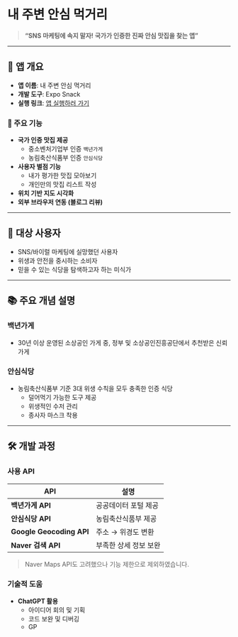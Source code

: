 # 내 주변 안심 먹거리

> **“SNS 마케팅에 속지 말자! 국가가 인증한 진짜 안심 맛집을 찾는 앱”**

---

## 📱 앱 개요

- **앱 이름**: 내 주변 안심 먹거리  
- **개발 도구**: Expo Snack  
- **실행 링크**: [앱 실행하러 가기](https://snack.expo.dev/@nokcha111/133a3b)

### 🔧 주요 기능

- **국가 인증 맛집 제공**  
  - 중소벤처기업부 인증 `백년가게`
  - 농림축산식품부 인증 `안심식당`
- **사용자 별점 기능**  
  - 내가 평가한 맛집 모아보기
  - 개인만의 맛집 리스트 작성
- **위치 기반 지도 시각화**
- **외부 브라우저 연동 (블로그 리뷰)**

---

## 👥 대상 사용자

- SNS/바이럴 마케팅에 실망했던 사용자
- 위생과 안전을 중시하는 소비자
- 믿을 수 있는 식당을 탐색하고자 하는 미식가

---

## 📚 주요 개념 설명

### 백년가게
- 30년 이상 운영된 소상공인 가게 중, 정부 및 소상공인진흥공단에서 추천받은 신뢰 가게

### 안심식당
- 농림축산식품부 기준 3대 위생 수칙을 모두 충족한 인증 식당
  - 덜어먹기 가능한 도구 제공
  - 위생적인 수저 관리
  - 종사자 마스크 착용

---

## 🛠 개발 과정

### 사용 API
| API | 설명 |
|-----|------|
| **백년가게 API** | 공공데이터 포털 제공 |
| **안심식당 API** | 농림축산식품부 제공 |
| **Google Geocoding API** | 주소 → 위경도 변환 |
| **Naver 검색 API** | 부족한 상세 정보 보완 |

> Naver Maps API도 고려했으나 기능 제한으로 제외하였습니다.

### 기술적 도움
- **ChatGPT 활용**
  - 아이디어 회의 및 기획
  - 코드 보완 및 디버깅
  - GP
